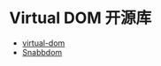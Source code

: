# Virtual DOM 开源库

- [virtual-dom](https://github.com/Matt-Esch/virtual-dom)
- [Snabbdom](https://github.com/snabbdom/snabbdom)